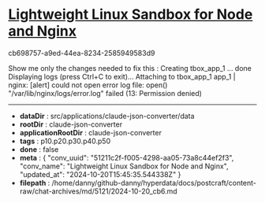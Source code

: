 # [Lightweight Linux Sandbox for Node and Nginx](https://claude.ai/chat/51211c2f-f005-4298-aa05-73a8c44ef2f3)

cb698757-a9ed-44ea-8234-2585949583d9

Show me only the changes needed to fix this :
Creating tbox_app_1 ... done
Displaying logs (press Ctrl+C to exit)...
Attaching to tbox_app_1
app_1  | nginx: [alert] could not open error log file: open() "/var/lib/nginx/logs/error.log" failed (13: Permission denied)

---

* **dataDir** : src/applications/claude-json-converter/data
* **rootDir** : claude-json-converter
* **applicationRootDir** : claude-json-converter
* **tags** : p10.p20.p30.p40.p50
* **done** : false
* **meta** : {
  "conv_uuid": "51211c2f-f005-4298-aa05-73a8c44ef2f3",
  "conv_name": "Lightweight Linux Sandbox for Node and Nginx",
  "updated_at": "2024-10-20T15:45:35.544338Z"
}
* **filepath** : /home/danny/github-danny/hyperdata/docs/postcraft/content-raw/chat-archives/md/5121/2024-10-20_cb6.md